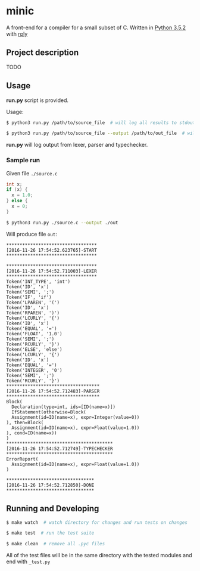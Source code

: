 # minic

A front-end for a compiler for a small subset of C. Written in [Python 3.5.2](https://www.python.org) with [rply](https://github.com/alex/rply)

## Project description

TODO

## Usage

__run.py__ script is provided.

Usage:

```bash
$ python3 run.py /path/to/source_file  # will log all results to stdout

$ python3 run.py /path/to/source_file --output /path/to/out_file  # will log results to specified file
```

__run.py__ will log output from lexer, parser and typechecker.

### Sample run

Given file `./source.c`

```c
int x;
if (x) {
  x = 1.0;
} else {
  x = 0;
}
```

```bash
$ python3 run.py ./source.c --output ./out
```

Will produce file `out`:

```
**********************************
[2016-11-26 17:54:52.623765]-START
**********************************

**********************************
[2016-11-26 17:54:52.711003]-LEXER
**********************************
Token('INT_TYPE', 'int')
Token('ID', 'x')
Token('SEMI', ';')
Token('IF', 'if')
Token('LPAREN', '(')
Token('ID', 'x')
Token('RPAREN', ')')
Token('LCURLY', '{')
Token('ID', 'x')
Token('EQUAL', '=')
Token('FLOAT', '1.0')
Token('SEMI', ';')
Token('RCURLY', '}')
Token('ELSE', 'else')
Token('LCURLY', '{')
Token('ID', 'x')
Token('EQUAL', '=')
Token('INTEGER', '0')
Token('SEMI', ';')
Token('RCURLY', '}')
***********************************
[2016-11-26 17:54:52.712483]-PARSER
***********************************
Block(
  Declaration(type=int, ids=[ID(name=x)])
  IfStatement(otherwise=Block(
  Assignment(id=ID(name=x), expr=Integer(value=0))
), then=Block(
  Assignment(id=ID(name=x), expr=Float(value=1.0))
), cond=ID(name=x))
)
****************************************
[2016-11-26 17:54:52.712749]-TYPECHECKER
****************************************
ErrorReport(
  Assignment(id=ID(name=x), expr=Float(value=1.0))
)

*********************************
[2016-11-26 17:54:52.712850]-DONE
*********************************
```

## Running and Developing

```bash
$ make watch  # watch directory for changes and run tests on changes

$ make test  # run the test suite

$ make clean  # remove all .pyc files
```

All of the test files will be in the same directory with the tested modules and end with `_test.py`


